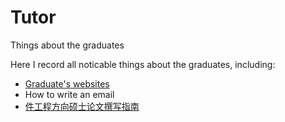 # Tutor
Things about the graduates

Here I record all noticable things about the graduates, including:
+ [Graduate's websites](Students.md)
+ How to write an email
+ [件工程方向硕士论文撰写指南](How2WriteThesis.md)
